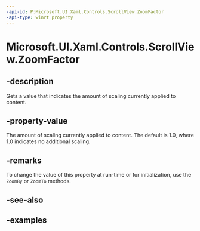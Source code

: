 ```yaml
---
-api-id: P:Microsoft.UI.Xaml.Controls.ScrollView.ZoomFactor
-api-type: winrt property
---
```


# Microsoft.UI.Xaml.Controls.ScrollView.ZoomFactor

<!--
public float ZoomFactor { get; }
-->

## -description

Gets a value that indicates the amount of scaling currently applied to content.

## -property-value

The amount of scaling currently applied to content. The default is 1.0, where 1.0 indicates no additional scaling.

## -remarks

To change the value of this property at run-time or for initialization, use the `ZoomBy` or `ZoomTo` methods.

## -see-also

## -examples


